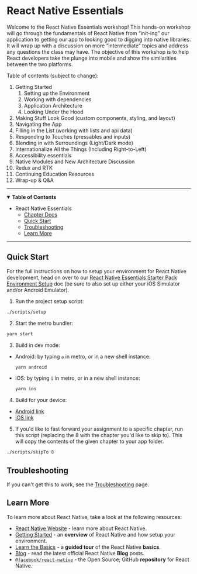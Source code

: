 # React Native Essentials

Welcome to the React Native Essentials workshop! This hands-on workshop will go through the fundamentals of React Native from “init-ing” our application to getting our app to looking good to digging into native libraries. It will wrap up with a discussion on more “intermediate” topics and address any questions the class may have. The objective of this workshop is to help React developers take the plunge into mobile and show the similarities between the two platforms.

Table of contents (subject to change):

1. Getting Started
   1. Setting up the Environment
   2. Working with dependencies
   3. Application Architecture
   4. Looking Under the Hood
2. Making Stuff Look Good (custom components, styling, and layout)
3. Navigating the App
4. Filling in the List (working with lists and api data)
5. Responding to Touches (pressables and inputs)
6. Blending in with Surroundings (Light/Dark mode)
7. Internationalize All the Things (Including Right-to-Left)
8. Accessibility essentials
9. Native Modules and New Architecture Discussion
10. Redux and RTK
11. Continuing Education Resources
12. Wrap-up & Q&A

---

<details open>
  <summary><strong>Table of Contents</strong></summary>

- React Native Essentials
  - [Chapter Docs](./docs/chapters/chapter01.md)
  - [Quick Start](#quick-start)
  - [Troubleshooting](#troubleshooting)
  - [Learn More](#learn-more)

---

## Quick Start

For the full instructions on how to setup your environment for React Native development, head on over to our [React Native Essentials Starter Pack Environment Setup](https://github.com/infinitered/ReactNativeEssentialsStarterPack/blob/main/docs/environment-setup-guide.md) doc (be sure to also set up either your iOS Simulator and/or Android Emulator).

1. Run the project setup script:

```bash
./scripts/setup
```

2. Start the metro bundler:

```bash
yarn start
```

3. Build in dev mode:

- Android: by typing `a` in metro, or in a new shell instance:

  ```bash
  yarn android
  ```

- iOS: by typing `i` in metro, or in a new shell instance:

  ```bash
  yarn ios
  ```

4. Build for your device:

- [Android link](./docs/simulators-setup.md#yarn-android)
- [iOS link](./docs/simulators-setup.md#launching-a-specific-simulator)

5. If you'd like to fast forward your assignment to a specific chapter, run this script (replacing the 8 with the chapter you'd like to skip to). This will copy the contents of the given chapter to your app folder.

```bash
./scripts/skipTo 8
```

## Troubleshooting

If you can't get this to work, see the [Troubleshooting](https://reactnative.dev/docs/troubleshooting) page.

## Learn More

To learn more about React Native, take a look at the following resources:

- [React Native Website](https://reactnative.dev) - learn more about React Native.
- [Getting Started](https://reactnative.dev/docs/environment-setup) - an **overview** of React Native and how setup your environment.
- [Learn the Basics](https://reactnative.dev/docs/getting-started) - a **guided tour** of the React Native **basics**.
- [Blog](https://reactnative.dev/blog) - read the latest official React Native **Blog** posts.
- [`@facebook/react-native`](https://github.com/facebook/react-native) - the Open Source; GitHub **repository** for React Native.
